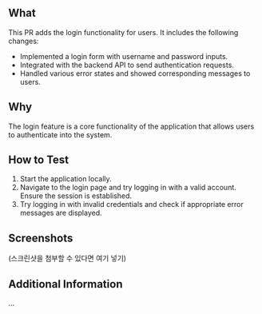 ## What
This PR adds the login functionality for users. It includes the following changes:
- Implemented a login form with username and password inputs.
- Integrated with the backend API to send authentication requests.
- Handled various error states and showed corresponding messages to users.

## Why
The login feature is a core functionality of the application that allows users to authenticate into the system.

## How to Test
1. Start the application locally.
2. Navigate to the login page and try logging in with a valid account. Ensure the session is established.
3. Try logging in with invalid credentials and check if appropriate error messages are displayed.

## Screenshots
(스크린샷을 첨부할 수 있다면 여기 넣기)

## Additional Information
...
